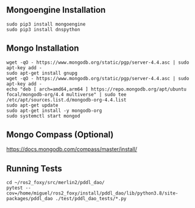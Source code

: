 
## Mongoengine Installation
```
sudo pip3 install mongoengine
sudo pip3 install dnspython
```
## Mongo Installation
```
wget -qO - https://www.mongodb.org/static/pgp/server-4.4.asc | sudo apt-key add -
sudo apt-get install gnupg
wget -qO - https://www.mongodb.org/static/pgp/server-4.4.asc | sudo apt-key add -
echo "deb [ arch=amd64,arm64 ] https://repo.mongodb.org/apt/ubuntu focal/mongodb-org/4.4 multiverse" | sudo tee /etc/apt/sources.list.d/mongodb-org-4.4.list
sudo apt-get update
sudo apt-get install -y mongodb-org
sudo systemctl start mongod
```

## Mongo Compass (Optional)
https://docs.mongodb.com/compass/master/install/

## Running Tests
```
cd ~/ros2_foxy/src/merlin2/pddl_dao/
pytest --cov=/home/miguel/ros2_foxy/install/pddl_dao/lib/python3.8/site-packages/pddl_dao ./test/pddl_dao_tests/*.py
```
